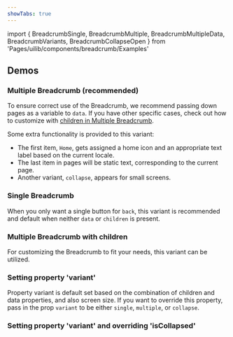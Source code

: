 ```yaml
---
showTabs: true
---
```


import {
BreadcrumbSingle,
BreadcrumbMultiple,
BreadcrumbMultipleData,
BreadcrumbVariants,
BreadcrumbCollapseOpen
} from 'Pages/uilib/components/breadcrumb/Examples'

## Demos

### Multiple Breadcrumb (recommended)

To ensure correct use of the Breadcrumb, we recommend passing down pages as a variable to `data`. If you have other specific cases, check out how to customize with [children in Multiple Breadcrumb](/uilib/components/breadcrumb/#multiple-breadcrumb-with-children).

<BreadcrumbMultipleData />

Some extra functionality is provided to this variant:

- The first item, `Home`, gets assigned a home icon and an appropriate text label based on the current locale.
- The last item in pages will be static text, corresponding to the current page.
- Another variant, `collapse`, appears for small screens.

### Single Breadcrumb

When you only want a single button for `back`, this variant is recommended and default when neither `data` or `children` is present.

<BreadcrumbSingle />

### Multiple Breadcrumb with children

For customizing the Breadcrumb to fit your needs, this variant can be utilized.

<BreadcrumbMultiple />

### Setting property 'variant'

Property variant is default set based on the combination of children and data properties, and also screen size.
If you want to override this property, pass in the prop `variant` to be either `single`, `multiple`, or `collapse`.

<BreadcrumbVariants />

### Setting property 'variant' and overriding 'isCollapsed'

<BreadcrumbCollapseOpen />
